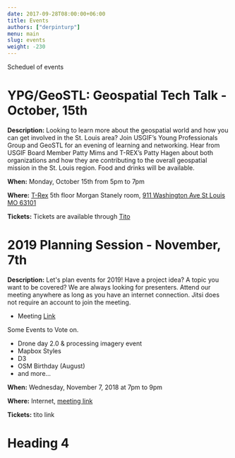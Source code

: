 ```yaml
---
date: 2017-09-28T08:00:00+06:00
title: Events
authors: ["derpinturp"]
menu: main
slug: events
weight: -230
---
```

Scheduel of events



# YPG/GeoSTL: Geospatial Tech Talk - October, 15th

**Description:** Looking to learn more about the geospatial world and how you can get involved in the St. Louis area? Join USGIF’s Young Professionals Group and GeoSTL for an evening of learning and networking. Hear from USGIF Board Member Patty Mims and T-REX’s Patty Hagen about both organizations and how they are contributing to the overall geospatial mission in the St. Louis region. Food and drinks will be available.

**When:** Monday, October 15th from 5pm to 7pm

**Where:** [T-Rex](http://www.downtowntrex.org/) 5th floor Morgan Stanely room, [911 Washington Ave St Louis MO 63101](https://www.google.com/maps/place/T-REX/@38.6311189,-90.1932463,19.59z/data=!4m5!3m4!1s0x87d8b31eeb040231:0x66b282295534906a!8m2!3d38.631155!4d-90.1932585)

**Tickets:** Tickets are available through [Tito](https://ti.to/geostl/ypg-geostl-geospatial-tech-talk)


# 2019 Planning Session - November, 7th

**Description:** 
Let's plan events for 2019! Have a project idea? A topic you want to be covered? We are always looking for presenters. Attend our meeting anywhere as long as you have an internet connection. Jitsi does not require an account to join the meeting.

  * Meeting [Link](​https://meet.jit.si/GeoSTL2019Planning)

Some Events to Vote on.

  * Drone day 2.0 & processing imagery event
  * Mapbox Styles
  * D3
  * OSM Birthday (August)
  * and more...

**When:** Wednesday, November 7, 2018 at 7pm to 9pm

**Where:** Internet, [meeting link](https://meet.jit.si/GeoSTL2019Planning)

**Tickets:** tito link


# Heading 4






